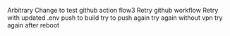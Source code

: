Arbitrary Change to test github action flow3
Retry github workflow
Retry with updated .env
push to build
try to push again
try again without vpn
try again after reboot